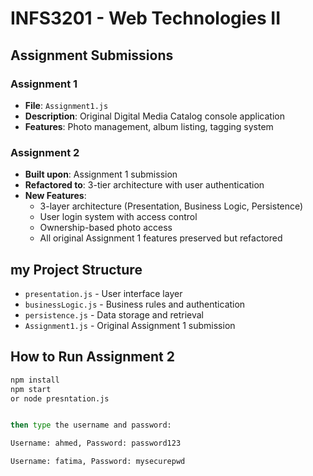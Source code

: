 # INFS3201 - Web Technologies II

## Assignment Submissions

### Assignment 1
- **File**: `Assignment1.js`
- **Description**: Original Digital Media Catalog console application
- **Features**: Photo management, album listing, tagging system

### Assignment 2  
- **Built upon**: Assignment 1 submission
- **Refactored to**: 3-tier architecture with user authentication
- **New Features**:
  - 3-layer architecture (Presentation, Business Logic, Persistence)
  - User login system with access control
  - Ownership-based photo access
  - All original Assignment 1 features preserved but refactored

## my Project Structure
- `presentation.js` - User interface layer
- `businessLogic.js` - Business rules and authentication
- `persistence.js` - Data storage and retrieval
- `Assignment1.js` - Original Assignment 1 submission

## How to Run Assignment 2
```bash
npm install
npm start
or node presntation.js


then type the username and password:

Username: ahmed, Password: password123

Username: fatima, Password: mysecurepwd

